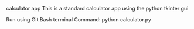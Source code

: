 calculator app
This is a standard calculator app using the python tkinter gui

Run using Git Bash terminal
Command: python calculator.py